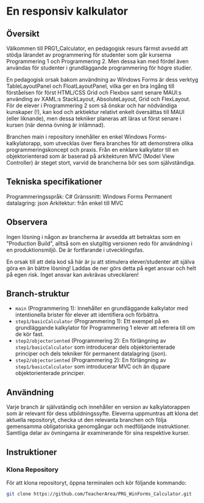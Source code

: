 # En responsiv kalkulator

## Översikt
Välkommen till PRG1_Calculator, en pedagogisk resurs färmst avsedd att stödja lärandet av programmering för studenter som går kurserna Programmering 1 och Programmering 2. Men dessa kan med fördel även användas för studenter i grundläggande programmering för högre studier.

En pedagogisk orsak bakom användning av Windows Forms är dess verktyg TableLayoutPanel och FloatLayoutPanel, vilka ger en bra ingång till förståelsen för först HTML/CSS Grid och Flexbox samt senare MAUI:s använding av XAML:s StackLayout, AbsoluteLayout, Grid och FlexLayout.
För de elever i Programmering 2 som så önskar och har nödvändiga kunskaper (!), kan kod och arktiektur relativt enkelt översättas till MAUI (eller liknande), men dessa tekniker planeras att läras ut först senare i kursen (när denna övning är inlämnad). 

Branchen main i repository innehåller en enkel Windows Forms-kalkylatorapp, som utvecklas över flera branches för att demonstrera olika programmeringskoncept och praxis. Från en enklare kalkylator till en objektorienterad som är baserad på arkitekturen MVC (Model View Controller) är steget stort, varvid de brancherna bör ses som självständiga.

## Tekniska specifikationer
Programmeringsspråk: C#
Gränssnitt: Windows Forms
Permanent datalagring: json
Arkitektur: från enkel till MVC

## Observera
Ingen lösning i någon av brancherna är avsedda att betraktas som en "Production Build", alltså som en slutgiltig versionen redo för användning i en produktionsmiljö. De är fortfarande i utvecklingsfas.

En orsak till att dela kod så här är ju att stimulera elever/studenter att själva göra en än bättre lösning! Laddas de ner görs detta på eget ansvar och helt på egen risk. Inget ansvar kan avkrävas utvecklaren!

## Branch-struktur
- `main` (Programmering 1): Innehåller en grundläggande kalkylator med intentionella brister för elever att identifiera och förbättra.
- `step1/basicCalculator` (Programmering 1): Ett exempel på en grundläggande kalkylator för Programmering 1 elever att referera till om de kör fast.
- `step2/objectoriented` (Programmering 2): En förlängning av `step1/basicCalculator` som introducerar dels objektorienterade principer och dels tekniker för permanent datalagring (json).
- `step2/objectoriented` (Programmering 2): En förlängning av `step1/basicCalculator` som introducerar MVC och än djupare objektorienterade principer.

## Användning
Varje branch är självständig och innehåller en version av kalkylatorappen som är relevant för dess utbildningssyfte. Eleverna uppmuntras att klona det aktuella repositoryt, checka ut den relevanta branchen och följa gemensamma obligatoriska genomgångar och medföljande instruktioner. Samtliga delar av övningarna är examinerande för sina respektive kurser.

## Instruktioner
### Klona Repository
För att klona repositoryt, öppna terminalen och kör följande kommando:
```bash
git clone https://github.com/TeacherArea/PRG_WinForms_Calculator.git
